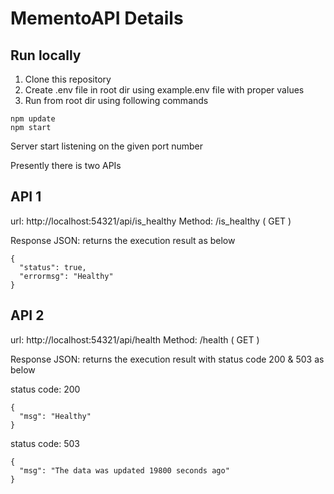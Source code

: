 # MementoAPI Details


## Run locally

1. Clone this repository
1. Create .env file in root dir using example.env file with proper values
1. Run from root dir using following commands

```
npm update
npm start

```

Server start listening on the given port number

Presently there is two APIs
## API 1
url: http://localhost:54321/api/is_healthy
Method: /is_healthy ( GET )

Response JSON: returns the execution result as below

```
{
  "status": true,
  "errormsg": "Healthy"
}
```

## API 2
url: http://localhost:54321/api/health
Method: /health ( GET )

Response JSON: returns the execution result with status code 200 & 503 as below

status code: 200

```
{
  "msg": "Healthy"
}
```

status code: 503

```
{
  "msg": "The data was updated 19800 seconds ago"
}
```
 
